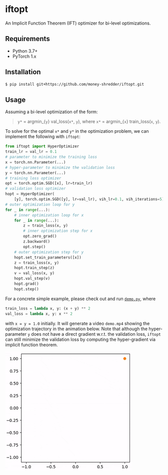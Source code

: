 # iftopt

An Implicit Function Theorem (IFT) optimizer for bi-level optimizations.

## Requirements

* Python 3.7+
* PyTorch 1.x

## Installation

```bash
$ pip install git+https://github.com/money-shredder/iftopt.git
```

## Usage

Assuming a bi-level optimization of the form:
> `y*` = argmin_{`y`} val_loss(`x*`, `y`),
> where `x*` = argmin_{`x`} train_loss(`x`, `y`).

To solve for the optimal `x*` and `y*`
in the optimization problem,
we can implement the following with `iftopt`:
```python
from iftopt import HyperOptimizer
train_lr = val_lr = 0.1
# parameter to minimize the training loss
x = torch.nn.Parameter(...)
# hyper-parameter to minimize the validation loss
y = torch.nn.Parameter(...)
# training loss optimizer
opt = torch.optim.SGD([x], lr=train_lr)
# validation loss optimizer
hopt = HyperOptimizer(
    [y], torch.optim.SGD([y], lr=val_lr), vih_lr=0.1, vih_iterations=5)
# outer optimization loop for y
for _ in range(...):
    # inner optimization loop for x
    for _ in range(...):
        z = train_loss(x, y)
        # inner optimization step for x
        opt.zero_grad()
        z.backward()
        opt.step()
    # outer optimization step for y
    hopt.set_train_parameters([x])
    z = train_loss(x, y)
    hopt.train_step(z)
    v = val_loss(x, y)
    hopt.val_step(v)
    hopt.grad()
    hopt.step()
```

For a concrete simple example,
please check out and run [`demo.py`](demo.py),
where
```python
train_loss = lambda x, y: (x + y) ** 2
val_loss = lambda x, y: x ** 2
```
with `x = y = 1.0` initially.
It will generate a video `demo.mp4`
showing the optimization trajectory
in the animation below.
Note that although the hyper-parameter `y`
does not have a direct gradient
w.r.t. the validation loss,
`iftopt` can still minimize the validation loss
by computing the hyper-gradient
via implicit function theorem.

![assets/demo.gif](assets/demo.gif)
